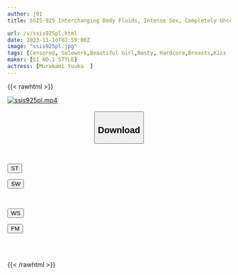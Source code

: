 ```yaml
---
author: j91
title: SSIS-925 Interchanging Body Fluids, Intense Sex, Completely Uncut Special Yuka Murakami

url: /v/ssis925pl.html
date: 2023-11-10T02:59:00Z
image: "ssis925pl.jpg"
tags: [Censored, Solowork,Beautiful Girl,Nasty, Hardcore,Breasts,Kiss	]
maker: [S1 NO.1 STYLE]
actress: [Murakami Yuuka  ]
---
```



{{< rawhtml >}}

<div class="video" data-videoid="o1rZZWlBPvtWbg">
    <a href="javascript:;">
        <img src="https://my.j91.asia/v/ssis925pl.jpg" width="WIDTH" height="HEIGHT" alt="ssis925pl.mp4" loading="lazy">
    </a>
</div>

<script type="text/javascript" src="https://j91.asia/asset/on-demand-st.js"></script>

<br>
  <link rel="stylesheet" href="https://j91.asia/asset/bs5.css">
  
  <center>
  <button class="btn btn-primary" type="button" data-bs-toggle="collapse" data-bs-target=".multi-collapse" aria-expanded="false" aria-controls="multiCollapseExample1 multiCollapseExample2"><h2>Download</h2></button></center>
</p>
<div class="row">
  <div class="col">
    <div class="collapse multi-collapse" id="multiCollapseExample1">
      <div class="card card-body">
	      	      <br>
<div class="buttons">  
<p><a href="https://streamtape.to/v/o1rZZWlBPvtWbg" target="_blank"><button class="btn-hover color-3"><i class="fa fa-download"></i> ST</button></a></p>
<p><a href="https://sfastwish.com/4i54wiva248m" target="_blank"><button class="btn-hover color-2"><i class="fa fa-download"></i> SW</button></a></p></div>
    </div>
  </div>
</div>
  <div class="col">
    <div class="collapse multi-collapse" id="multiCollapseExample2">
      <div class="card card-body">
	      <br>
<div class="buttons">
<p><a href="javascript:;" target="_blank"><button class="btn-hover color-9"><i class="fa fa-download"></i> WS</button></a></p>
<p><a href="javascript:;" target="_blank"><button class="btn-hover color-8"><i class="fa fa-download"></i> FM</button></a></p></div>
<br><br>
      </div>
    </div>
  </div>
</div>

{{< /rawhtml >}}
